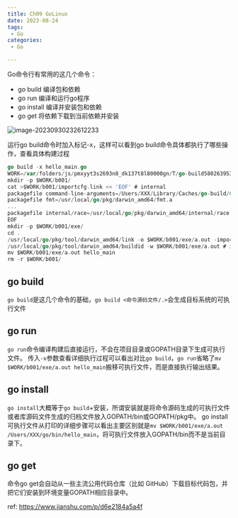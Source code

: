 ```yaml
---
title: Ch09 GoLinux
date: 2023-08-24
tags:
 - Go
categories:
 - Go

---
```


Go命令行有常用的这几个命令：

- go build 编译包和依赖
- go run 编译和运行go程序
- go install 编译并安装包和依赖
- go get 将依赖下载到当前依赖并安装

![image-20230930232612233](https://markdown-1301334775.cos.eu-frankfurt.myqcloud.com/image-20230930232612233.png)



运行go build命令时加入标记-x，这样可以看到go build命令具体都执行了哪些操作，查看具体构建过程

```go
go build -x hello_main.go 
WORK=/var/folders/js/pmxyyt3s2693n8_dk137t8l80000gn/T/go-build580263953
mkdir -p $WORK/b001/
cat >$WORK/b001/importcfg.link << 'EOF' # internal
packagefile command-line-arguments=/Users/XXX/Library/Caches/go-build/66/66f8de4622b8ffa394c623ca185ac616e298e56b0922df729b6a595f48eafac7-d
packagefile fmt=/usr/local/go/pkg/darwin_amd64/fmt.a
...
packagefile internal/race=/usr/local/go/pkg/darwin_amd64/internal/race.a
EOF
mkdir -p $WORK/b001/exe/
cd .
/usr/local/go/pkg/tool/darwin_amd64/link -o $WORK/b001/exe/a.out -importcfg $WORK/b001/importcfg.link -buildmode=exe -buildid=dvpJi7I5grdSogBnCMbW/lvYsRrpuUSUL86UZI79H/GF71-1TyEJxjFQJjlqbi/dvpJi7I5grdSogBnCMbW -extld=clang /Users/XXX/Library/Caches/go-build/66/66f8de4622b8ffa394c623ca185ac616e298e56b0922df729b6a595f48eafac7-d
/usr/local/go/pkg/tool/darwin_amd64/buildid -w $WORK/b001/exe/a.out # internal
mv $WORK/b001/exe/a.out hello_main
rm -r $WORK/b001/
```



## go build

`go build`是这几个命令的基础，`go build <命令源码文件/.>`会生成目标系统的可执行文件



## go run

`go run`命令编译构建后直接运行，不会在项目目录或GOPATH目录下生成可执行文件。
 传入`-x`参数查看详细执行过程可以看出对比`go build`，`go run`省略了`mv $WORK/b001/exe/a.out hello_main`搬移可执行文件，而是直接执行输出结果。



## go install

`go install`大概等于`go build`+安装，所谓安装就是将命令源码生成的可执行文件或者库源码文件生成的归档文件放入GOPATH/bin或GOPATH/pkg中。
 go install可执行文件从打印的详细步骤可以看出主要区别就是`mv $WORK/b001/exe/a.out /Users/XXX/go/bin/hello_main`，将可执行文件放入GOPATH/bin而不是当前目录下。



## go get

命令go get会自动从一些主流公用代码仓库（比如 GitHub）下载目标代码包，并把它们安装到环境变量GOPATH相应目录中。



ref: https://www.jianshu.com/p/d6e2184a5a4f